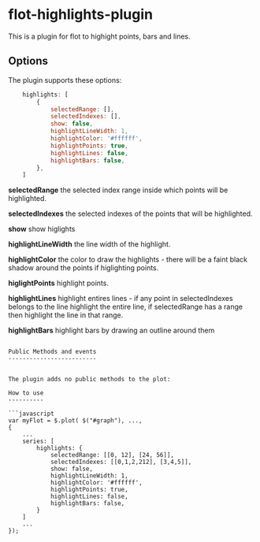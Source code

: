 # flot-highlights-plugin

This is a plugin for flot to highight points, bars and lines.

Options
-------

The plugin supports these options:

```javascript
    highlights: [
        {
            selectedRange: [],
            selectedIndexes: [],
            show: false,
            highlightLineWidth: 1,
            highlightColor: '#ffffff',
            highlightPoints: true,
            highlightLines: false,
            highlightBars: false,
        },
    ]
```

**selectedRange** the selected index range inside which points will be highlighted.

**selectedIndexes** the selected indexes of the points that will be highlighted.

**show** show higlights

**highlightLineWidth** the line width of the highlight.

**highlightColor** the color to draw the highlights - there will be a faint black shadow around the points if higlighting points.

**higlightPoints** highlight points.

**highlightLines** highlight entires lines - if any point in selectedIndexes belongs to the line highlight the entire line, if selectedRange has a range then highlight the line in that range.

**highlightBars** highlight bars by drawing an outline around them

```

Public Methods and events
-------------------------


The plugin adds no public methods to the plot:

How to use
----------

```javascript
var myFlot = $.plot( $("#graph"), ...,
{
    ...
    series: [
        highlights: {
            selectedRange: [[0, 12], [24, 56]],
            selectedIndexes: [[0,1,2,212], [3,4,5]],
            show: false,
            highlightLineWidth: 1,
            highlightColor: '#ffffff',
            highlightPoints: true,
            highlightLines: false,
            highlightBars: false,
        }
    ]
    ...
});
```
